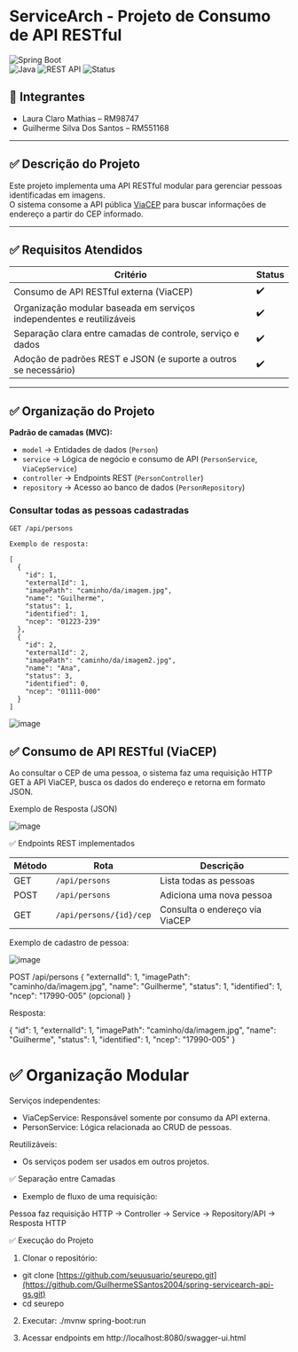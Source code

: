 # ServiceArch - Projeto de Consumo de API RESTful

![Spring Boot](https://img.shields.io/badge/Spring%20Boot-3.5.0-brightgreen)  
![Java](https://img.shields.io/badge/Java-17-blue)
![REST API](https://img.shields.io/badge/REST-API-blue)
![Status](https://img.shields.io/badge/Status-100%25-green)

## 👥 Integrantes

- Laura Claro Mathias – RM98747
- Guilherme Silva Dos Santos – RM551168
  
---

## ✅ Descrição do Projeto

Este projeto implementa uma API RESTful modular para gerenciar pessoas identificadas em imagens.  
O sistema consome a API pública [ViaCEP](https://viacep.com.br/) para buscar informações de endereço a partir do CEP informado.

---

## ✅ Requisitos Atendidos

| Critério                                                                                  | Status |
|-------------------------------------------------------------------------------------------|--------|
| Consumo de API RESTful externa (ViaCEP)                                                   | ✔️     |
| Organização modular baseada em serviços independentes e reutilizáveis                     | ✔️     |
| Separação clara entre camadas de controle, serviço e dados                                | ✔️     |
| Adoção de padrões REST e JSON (e suporte a outros se necessário)                          | ✔️     |

---

## ✅ Organização do Projeto

**Padrão de camadas (MVC):**
- `model`       → Entidades de dados (`Person`)
- `service`     → Lógica de negócio e consumo de API (`PersonService`, `ViaCepService`)
- `controller`  → Endpoints REST (`PersonController`)
- `repository`  → Acesso ao banco de dados (`PersonRepository`)




### Consultar todas as pessoas cadastradas

```http
GET /api/persons

Exemplo de resposta:

[
  {
    "id": 1,
    "externalId": 1,
    "imagePath": "caminho/da/imagem.jpg",
    "name": "Guilherme",
    "status": 1,
    "identified": 1,
    "ncep": "01223-239"
  },
  {
    "id": 2,
    "externalId": 2,
    "imagePath": "caminho/da/imagem2.jpg",
    "name": "Ana",
    "status": 3,
    "identified": 0,
    "ncep": "01111-000"
  }
]
```
![image](https://github.com/user-attachments/assets/2f801905-00d7-4a63-a298-7261722e0dd8)


## ✅ Consumo de API RESTful (ViaCEP)

Ao consultar o CEP de uma pessoa, o sistema faz uma requisição HTTP GET à API ViaCEP, busca os dados do endereço e retorna em formato JSON.

Exemplo de Resposta (JSON)

![image](https://github.com/user-attachments/assets/8fe98385-e8bb-493b-86ae-9b8cc2eb803a)


✅ Endpoints REST implementados

| Método | Rota                    | Descrição                      |
| ------ | ----------------------- | ------------------------------ |
| GET    | `/api/persons`          | Lista todas as pessoas         |
| POST   | `/api/persons`          | Adiciona uma nova pessoa       |
| GET    | `/api/persons/{id}/cep` | Consulta o endereço via ViaCEP |

Exemplo de cadastro de pessoa:


![image](https://github.com/user-attachments/assets/796dd3b1-f781-4a3b-ac56-e2b4424bd980)

POST /api/persons
{
  "externalId": 1,
  "imagePath": "caminho/da/imagem.jpg",
  "name": "Guilherme",
  "status": 1,
  "identified": 1,
  "ncep": "17990-005"  (opcional)
}

Resposta:

{
  "id": 1,
  "externalId": 1,
  "imagePath": "caminho/da/imagem.jpg",
  "name": "Guilherme",
  "status": 1,
  "identified": 1,
  "ncep": "17990-005"
}



# ✅ Organização Modular


Serviços independentes:

- ViaCepService: Responsável somente por consumo da API externa.
- PersonService: Lógica relacionada ao CRUD de pessoas.

Reutilizáveis:
- Os serviços podem ser usados em outros projetos.


✅ Separação entre Camadas

- Exemplo de fluxo de uma requisição:
  
Pessoa faz requisição HTTP → Controller → Service → Repository/API → Resposta HTTP


✅ Execução do Projeto
1. Clonar o repositório:

- git clone [https://github.com/seuusuario/seurepo.git](https://github.com/GuilhermeSSantos2004/spring-servicearch-api-gs.git)
- cd seurepo

2. Executar:
./mvnw spring-boot:run

3. Acessar endpoints em http://localhost:8080/swagger-ui.html

   




